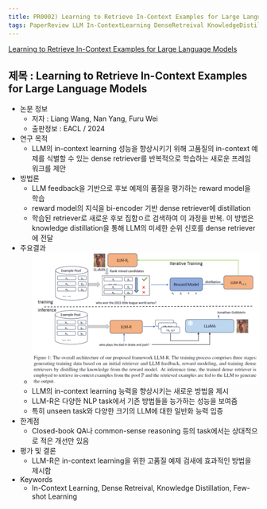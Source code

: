 ```yaml
---
title: PR0002) Learning to Retrieve In-Context Examples for Large Language Models
tags: PaperReview LLM In-ContextLearning DenseRetreival KnowledgeDistillation Few-shotLearning
---
```

[Learning to Retrieve In-Context Examples for Large Language Models](https://arxiv.org/abs/2307.07164)

## 제목 : Learning to Retrieve In-Context Examples for Large Language Models

- 논문 정보
  - 저자 : Liang Wang, Nan Yang, Furu Wei
  - 출판정보 : EACL / 2024
- 연구 목적
  - LLM의 in-context learning 성능을 향상시키기 위해 고품질의 in-context 예제를 식별할 수 있는 dense retriever를 반복적으로 학습하는 새로운 프레임 워크를 제안
- 방법론
  - LLM feedback을 기반으로 후보 예제의 품질을 평가하는 reward model을 학습
  - reward model의 지식을 bi-encoder 기반 dense retriever에 distillation
  - 학습된 retriever로 새로운 후보 집합ㅇ르 검색하여 이 과정을 반복. 이 방법은 knowledge distillation을 통해 LLM의 미세한 순위 신호를 dense retriever에 전달
- 주요결과
  - ![figure_01](/assets/images/paper_review/pr0002_01.png "Figure. 1")
  - LLM의 in-context learning 능력을 향상시키는 새로운 방법을 제시
  - LLM-R은 다양한 NLP task에서 기존 방법들을 능가하는 성능을 보여줌
  - 특히 unseen task와 다양한 크기의 LLM에 대한 일반화 능력 입증
- 한계점
  - Closed-book QA나 common-sense reasoning 등의 task에서는 상대적으로 적은 개선만 있음
- 평가 및 결론
  - LLM-R은 in-context learning을 위한 고품질 예제 검새에 효과적인 방법을 제시함
- Keywords
  - In-Context Learning, Dense Retreival, Knowledge Distillation, Few-shot Learning
